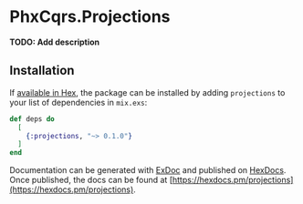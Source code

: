 # PhxCqrs.Projections

**TODO: Add description**

## Installation

If [available in Hex](https://hex.pm/docs/publish), the package can be installed
by adding `projections` to your list of dependencies in `mix.exs`:

```elixir
def deps do
  [
    {:projections, "~> 0.1.0"}
  ]
end
```

Documentation can be generated with [ExDoc](https://github.com/elixir-lang/ex_doc)
and published on [HexDocs](https://hexdocs.pm). Once published, the docs can
be found at [https://hexdocs.pm/projections](https://hexdocs.pm/projections).

